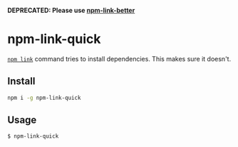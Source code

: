 **DEPRECATED: Please use [npm-link-better](https://github.com/laggingreflex/npm-link-better)**

# npm-link-quick

[`npm link`][1] command tries to install dependencies. This makes sure it doesn't.

[1]: https://docs.npmjs.com/cli/link

## Install

```sh
npm i -g npm-link-quick
```

## Usage

```sh
$ npm-link-quick
```
